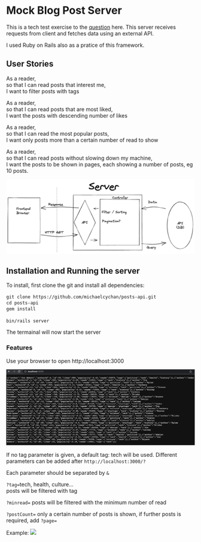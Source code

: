 # Mock Blog Post Server

This is a tech test exercise to the [question](./question.md) here. This server receives requests from client and fetches data using an external API.  

I used Ruby on Rails also as a pratice of this framework.

## User Stories

As a reader,  
so that I can read posts that interest me,  
I want to filter posts with tags  

As a reader,  
so that I can read posts that are most liked,  
I want the posts with descending number of likes  

As a reader,  
so that I can read the most popular posts,  
I want only posts more than a certain number of read to show  

As a reader,  
so that I can read posts without slowing down my machine,  
I want the posts to be shown in pages, each showing a number of posts, eg 10 posts.  

<img src="./diagram.png">

## Installation and Running the server
To install, first clone the git and install all dependencies:
```
git clone https://github.com/michaelcychan/posts-api.git
cd posts-api
gem install

bin/rails server
```
The termainal will now start the server  
  
### Features
Use your browser to open http://localhost:3000

<img src="./posts-api-1.png">

If no tag parameter is given, a default tag: tech will be used. Different parameters can be added after ```http://localhost:3000/?```  

Each parameter should be separated by ```&```

```?tag=```tech, health, culture...   
posts will be filtered with tag   
   
```?minread=```
posts will be filtered with the minimum number of read

```?postCount=```
only a certain number of posts is shown, if further posts is required, add ```?page=```

Example:
<img src="./posts-api-2.png">